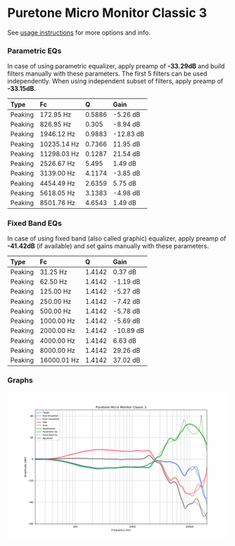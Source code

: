 # Puretone Micro Monitor Classic 3
See [usage instructions](https://github.com/jaakkopasanen/AutoEq#usage) for more options and info.

### Parametric EQs
In case of using parametric equalizer, apply preamp of **-33.29dB** and build filters manually
with these parameters. The first 5 filters can be used independently.
When using independent subset of filters, apply preamp of **-33.15dB**.

| Type    | Fc          |      Q | Gain      |
|:--------|:------------|:-------|:----------|
| Peaking | 172.95 Hz   | 0.5886 | -5.26 dB  |
| Peaking | 826.95 Hz   | 0.305  | -8.94 dB  |
| Peaking | 1946.12 Hz  | 0.9883 | -12.83 dB |
| Peaking | 10235.14 Hz | 0.7366 | 11.95 dB  |
| Peaking | 11298.03 Hz | 0.1287 | 21.54 dB  |
| Peaking | 2526.67 Hz  | 5.495  | 1.49 dB   |
| Peaking | 3139.00 Hz  | 4.1174 | -3.85 dB  |
| Peaking | 4454.49 Hz  | 2.6359 | 5.75 dB   |
| Peaking | 5618.05 Hz  | 3.1383 | -4.98 dB  |
| Peaking | 8501.76 Hz  | 4.6543 | 1.49 dB   |

### Fixed Band EQs
In case of using fixed band (also called graphic) equalizer, apply preamp of **-41.42dB**
(if available) and set gains manually with these parameters.

| Type    | Fc          |      Q | Gain      |
|:--------|:------------|:-------|:----------|
| Peaking | 31.25 Hz    | 1.4142 | 0.37 dB   |
| Peaking | 62.50 Hz    | 1.4142 | -1.19 dB  |
| Peaking | 125.00 Hz   | 1.4142 | -5.27 dB  |
| Peaking | 250.00 Hz   | 1.4142 | -7.42 dB  |
| Peaking | 500.00 Hz   | 1.4142 | -5.78 dB  |
| Peaking | 1000.00 Hz  | 1.4142 | -5.69 dB  |
| Peaking | 2000.00 Hz  | 1.4142 | -10.89 dB |
| Peaking | 4000.00 Hz  | 1.4142 | 6.63 dB   |
| Peaking | 8000.00 Hz  | 1.4142 | 29.26 dB  |
| Peaking | 16000.01 Hz | 1.4142 | 37.02 dB  |

### Graphs
![](./Puretone%20Micro%20Monitor%20Classic%203.png)